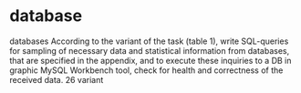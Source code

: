 # database
databases
According to the variant of the task (table 1), write SQL-queries for
sampling of necessary data and statistical information from databases,
that are specified in the appendix, and to execute these inquiries to a DB in graphic
MySQL Workbench tool, check for health and
correctness of the received data.
26 variant